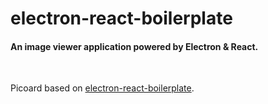 # electron-react-boilerplate

#### An image viewer application powered by Electron & React.

<br/>

Picoard based on [electron-react-boilerplate](https://github.com/chentsulin/electron-react-boilerplate).

